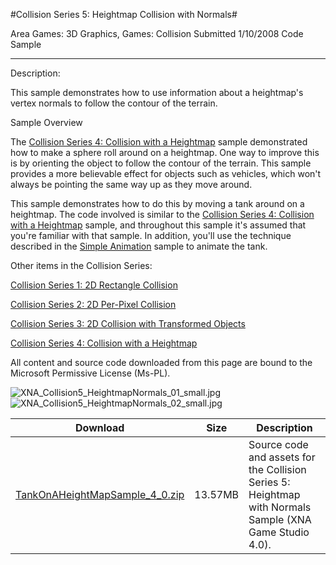 #Collision Series 5: Heightmap Collision with Normals#

Area
Games: 3D Graphics, Games: Collision
Submitted
1/10/2008
Code Sample

---

Description:

This sample demonstrates how to use information about a heightmap's vertex normals to follow the contour of the terrain.

Sample Overview

The [Collision Series 4: Collision with a Heightmap](https://github.com/nkast/XNAGameStudio/tree/master/src/Collision-Series-4-Collision-with-a-Heightmap/) sample demonstrated how to make a sphere roll around on a heightmap. One way to improve this is by orienting the object to follow the contour of the terrain. This sample provides a more believable effect for objects such as vehicles, which won't always be pointing the same way up as they move around.

This sample demonstrates how to do this by moving a tank around on a heightmap. The code involved is similar to the [Collision Series 4: Collision with a Heightmap](https://github.com/nkast/XNAGameStudio/tree/master/src/Collision-Series-4-Collision-with-a-Heightmap/) sample, and throughout this sample it's assumed that you're familiar with that sample. In addition, you'll use the technique described in the [Simple Animation](https://github.com/nkast/XNAGameStudio/tree/master/src/Simple-Animation/) sample to animate the tank.

Other items in the Collision Series:

[Collision Series 1: 2D Rectangle Collision](https://github.com/nkast/XNAGameStudio/tree/master/src/Collision-Series-1-2D-Rectangle-Collision/)

[Collision Series 2: 2D Per-Pixel Collision](https://github.com/nkast/XNAGameStudio/tree/master/src/Collision-Series-2-2D-Per-Pixel-Collision/)

[Collision Series 3: 2D Collision with Transformed Objects](https://github.com/nkast/XNAGameStudio/tree/master/src/Collision-Series-3-2D-Collision-with-Transformed-Objects/)

[Collision Series 4: Collision with a Heightmap](https://github.com/nkast/XNAGameStudio/tree/master/src/Collision-Series-4-Collision-with-a-Heightmap/)



All content and source code downloaded from this page are bound to the Microsoft Permissive License (Ms-PL).


![XNA_Collision5_HeightmapNormals_01_small.jpg](https://github.com/nkast/XNAGameStudio/blob/master/Images/XNA_Collision5_HeightmapNormals_01_small.jpg)![XNA_Collision5_HeightmapNormals_02_small.jpg](https://github.com/nkast/XNAGameStudio/blob/master/Images/XNA_Collision5_HeightmapNormals_02_small.jpg)
	

Download | Size | Description
---|---|---|
[TankOnAHeightMapSample_4_0.zip](https://github.com/nkast/XNAGameStudio/blob/master/Samples/TankOnAHeightMapSample_4_0.zip?raw=true) | 13.57MB | Source code and assets for the Collision Series 5: Heightmap with Normals Sample (XNA Game Studio 4.0). 